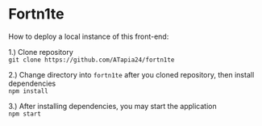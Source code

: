 # Fortn1te
How to deploy a local instance of this front-end:
  
1.) Clone repository  
`git clone https://github.com/ATapia24/fortn1te`  
  
2.) Change directory into `fortn1te` after you cloned repository, then install dependencies  
`npm install`  
  
3.) After installing dependencies, you may start the application  
`npm start`  

